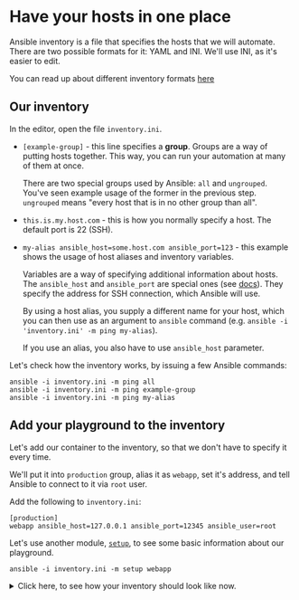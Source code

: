 # Have your hosts in one place

Ansible inventory is a file that specifies the hosts that we will automate.
There are two possible formats for it: YAML and INI. We'll use INI, as it's
easier to edit.

You can read up about different inventory formats [here](https://docs.ansible.com/ansible/latest/user_guide/intro_inventory.html#inventory-basics-formats-hosts-and-groups)

## Our inventory

In the editor, open the file `inventory.ini`.

 * `[example-group]` - this line specifies a **group**. Groups are a way of
   putting hosts together. This way, you can run your automation at many of
   them at once.

   There are two special groups used by Ansible: `all` and `ungrouped`. You've
   seen example usage of the former in the previous step. `ungrouped` means
   "every host that is in no other group than all".

 * `this.is.my.host.com` - this is how you normally specify a
   host. The default port is 22 (SSH).

 * `my-alias ansible_host=some.host.com ansible_port=123` - this example shows
   the usage of host aliases and inventory variables.
   
   Variables are a way of specifying additional information about hosts.
   The `ansible_host` and `ansible_port` are special ones (see
   [docs](https://docs.ansible.com/ansible/latest/reference_appendices/special_variables.html#connection-variables)).
   They specify the address for SSH connection, which Ansible will use.

   By using a host alias, you supply a different name for your host, which you
   can then use as an argument to `ansible` command (e.g. `ansible -i
   'inventory.ini' -m ping my-alias`).

   If you use an alias, you also have to use `ansible_host` parameter.


Let's check how the inventory works, by issuing a few Ansible commands:

```
ansible -i inventory.ini -m ping all
ansible -i inventory.ini -m ping example-group
ansible -i inventory.ini -m ping my-alias
```

## Add your playground to the inventory

Let's add our container to the inventory, so that we don't have to specify it
every time.

We'll put it into `production` group, alias it as `webapp`, set it's address,
and tell Ansible to connect to it via `root` user.

Add the following to `inventory.ini`:

```
[production]
webapp ansible_host=127.0.0.1 ansible_port=12345 ansible_user=root
```

Let's use another module,
[`setup`](https://docs.ansible.com/ansible/latest/modules/setup_module.html),
to see some basic information about our playground.

```
ansible -i inventory.ini -m setup webapp
```

<details>
<summary>Click here, to see how your inventory should look like now.</summary>
<p>
```
[example-group]
this.is.my.host.com
my-alias ansible_host=some.host.com ansible_port=123

[production]
webapp ansible_host=127.0.0.1 ansible_port=12345 ansible_user=root
```
</p>
</details>
